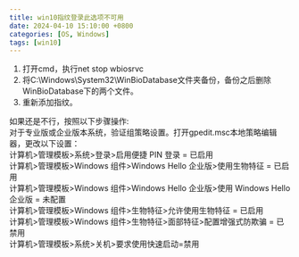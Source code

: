 ```yaml
---
title: win10指纹登录此选项不可用
date: 2024-04-10 15:10:00 +0800
categories: [OS, Windows]
tags: [win10]
---
```


1. 打开cmd，执行net stop wbiosrvc  
2. 将C:\Windows\System32\WinBioDatabase文件夹备份，备份之后删除WinBioDatabase下的两个文件。  
3. 重新添加指纹。

如果还是不行，按照以下步骤操作:  
对于专业版或企业版本系统，验证组策略设置。打开gpedit.msc本地策略编辑器，更改以下设置：  
计算机>管理模板>系统>登录>启用便捷 PIN 登录 = 已启用     
计算机>管理模板>Windows 组件>Windows Hello 企业版>使用生物特征 = 已启用  
计算机>管理模板>Windows 组件>Windows Hello 企业版>使用 Windows Hello 企业版 = 未配置  
计算机>管理模板>Windows 组件>生物特征>允许使用生物特征 = 已启用  
计算机>管理模板>Windows 组件>生物特征>面部特征>配置增强式防欺骗 = 已禁用  
计算机>管理模板>系统>关机>要求使用快速启动=禁用
